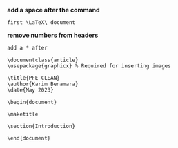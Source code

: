 **add a space after the command**
```
first \LaTeX\ document
```

**remove numbers from headers**
```
add a * after

```

```
\documentclass{article}
\usepackage{graphicx} % Required for inserting images

\title{PFE CLEAN}
\author{Karim Benamara}
\date{May 2023}

\begin{document}

\maketitle

\section{Introduction}

\end{document}

```